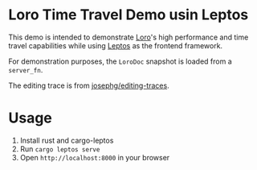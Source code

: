 # Loro Time Travel Demo usin Leptos

This demo is intended to demonstrate [Loro](https://github.com/loro-dev/loro)'s high performance and time travel capabilities while using [Leptos](https://github.com/leptos-rs/leptos) as the frontend framework.

For demonstration purposes, the `LoroDoc` snapshot is loaded from a `server_fn`.

The editing trace is from [josephg/editing-traces](https://github.com/josephg/editing-traces).

# Usage

1. Install rust and cargo-leptos
2. Run `cargo leptos serve`
3. Open `http://localhost:8000` in your browser

